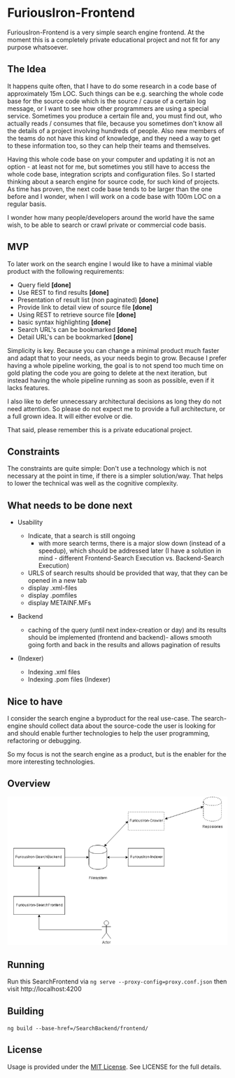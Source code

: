 # FuriousIron-Frontend

FuriousIron-Frontend is a very simple search engine frontend. At the moment this is a completely 
private educational project and not fit for any purpose whatsoever.

## The Idea

It happens quite often, that I have to do some research in a code base of approximately 15m 
LOC. Such things can be e.g. searching the whole code base for the source code which is the
source / cause of a certain log message, or I want to see how other programmers are using a
special service. Sometimes you produce a certain file and, you must find out, who actually
reads / consumes that file, because you sometimes don't know all the details of a project involving
hundreds of people. Also new members of the teams do not have this kind of knowledge, and 
they need a way to get to these information too, so they can help their teams and themselves.

Having this whole code base on your computer and updating it is not an option - at least not for me, 
but sometimes you still have to access the whole code base, integration scripts and configuration files. 
So I started thinking about a search engine for source code, for such kind of projects. As time has
proven, the next code base tends to be larger than the one before and I wonder, when I will work
on a code base with 100m LOC on a regular basis.

I wonder how many people/developers around the world have the same wish, to be able to search 
or crawl private or commercial code basis.

## MVP

To later work on the search engine I would like to have a minimal viable product with the following
requirements:

* Query field __[done]__
* Use REST to find results __[done]__
* Presentation of result list (non paginated) __[done]__
* Provide link to detail view of source file __[done]__
* Using REST to retrieve source file __[done]__
* basic syntax highlighting __[done]__
* Search URL's can be bookmarked __[done]__
* Detail URL's can be bookmarked __[done]__

Simplicity is key. Because you can change a minimal product much faster and adapt that to your needs,
as your needs begin to grow. Because I prefer having a whole pipeline working, the goal is to not 
spend too much time on gold plating the code you are going to delete at the next iteration, but instead
having the whole pipeline running as soon as possible, even if it lacks features. 

I also like to defer unnecessary architectural decisions as long they do not need attention. So please
do not expect me to provide a full architecture, or a full grown idea. It will either evolve or die.

That said, please remember this is a private educational project.

## Constraints

The constraints are quite simple: Don't use a technology which is not necessary at the point in time, 
if there is a simpler solution/way. That helps to lower the technical was well as the cognitive complexity.

## What needs to be done next

* Usability
  * Indicate, that a search is still ongoing 
    - with more search terms, there is a major slow down (instead of a speedup), which should be addressed later (I have a solution in mind - different Frontend-Search Execution vs. Backend-Search Execution)
  * URLS of search results should be provided that way, that they can be opened in a new tab
  * display .xml-files
  * display .pomfiles
  * display METAINF.MFs
  
* Backend
  * caching of the query (until next index-creation or day) and its results should be implemented (frontend and backend)- allows smooth going forth and back in the results and allows pagination of results   
 
* (Indexer)
  * Indexing .xml files
  * Indexing .pom files (Indexer)
  
## Nice to have

I consider the search engine a byproduct for the real use-case. The search-engine should collect data about
the source-code the user is looking for and should enable further technologies to help the user programming,
refactoring or debugging.

So my focus is not the search engine as a product, but is the enabler for the more interesting technologies.

## Overview

![Overview](https://github.com/mindscan-de/FuriousIron-Frontend/raw/master/doc/Overview.png "Architectural Overview")

## Running

Run this SearchFrontend via `ng serve --proxy-config=proxy.conf.json` then visit http://localhost:4200

## Building

`ng build --base-href=/SearchBackend/frontend/`

## License

Usage is provided under the [MIT License](http://opensource.org/licenses/mit-license.php). See LICENSE for the full details.
